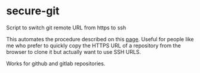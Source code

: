 # secure-git
Script to switch git remote URL from https to ssh

This automates the procedure described on this [page](https://docs.github.com/en/github/using-git/changing-a-remotes-url#switching-remote-urls-from-https-to-ssh).
Useful for people like me who prefer to quickly copy the HTTPS URL of a repository from the browser to clone it but actually want to use SSH URLS.

Works for github and gitlab repositories.
